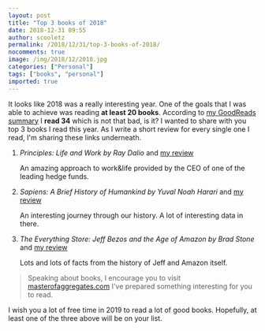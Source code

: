 ```yaml
---
layout: post
title: "Top 3 books of 2018"
date: 2018-12-31 09:55
author: scooletz
permalink: /2018/12/31/top-3-books-of-2018/
nocomments: true
image: /img/2018/12/2018.jpg
categories: ["Personal"]
tags: ["books", "personal"]
imported: true
---
```


It looks like 2018 was a really interesting year. One of the goals that I was able to achieve was reading **at least 20 books**. According to [my GoodReads summary](https://www.goodreads.com/user/year_in_books/2018/64617109) I **read 34** which is not that bad, is it? I wanted to share with you top 3 books I read this year. As I write a short review for every single one I read, I'm sharing these links underneath.

1. *Principles: Life and Work by Ray Dalio* and [my review](https://www.goodreads.com/review/show/2254565243)

    An amazing approach to work&life provided by the CEO of one of the leading hedge funds.

1. *Sapiens: A Brief History of Humankind by Yuval Noah Harari* and [my review](https://www.goodreads.com/review/show/2210725483)

    An interesting journey through our history. A lot of interesting data in there.

1. *The Everything Store: Jeff Bezos and the Age of Amazon by Brad Stone* and [my review](https://www.goodreads.com/review/show/2231156457)

    Lots and lots of facts from the history of Jeff and Amazon itself.

> Speaking about books, I encourage you to visit [masterofaggregates.com](https://masterofaggregates.com) I've prepared something interesting for you to read.

I wish you a lot of free time in 2019 to read a lot of good books. Hopefully, at least one of the three above will be on your list.
